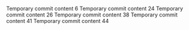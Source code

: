 Temporary commit content 6
Temporary commit content 24
Temporary commit content 26
Temporary commit content 38
Temporary commit content 41
Temporary commit content 44
